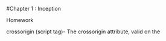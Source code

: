 #Chapter 1 : Inception

Homework

crossorigin (script tag)-
The crossorigin attribute, valid on the <audio>, <img>, <link>, <script>, and <video> elements, provides support for CORS, defining how the element handles cross-origin requests, thereby enabling the configuration of the CORS requests for the element's fetched data. Depending on the element, the attribute can be a CORS settings attribute.

Emmet - Emmet is a plugin for many popular text editors which greatly improves HTML & CSS workflow.

User can type CSS-like expressions that can be dynamically parsed, and produce output depending on what you type in the abbreviation. Emmet is developed and optimised for web-developers whose workflow depends on HTML/XML and CSS, but can be used with programming languages too.

CDN -
A content delivery network (CDN) refers to a geographically distributed group of servers which work together to provide fast delivery of Internet content.
